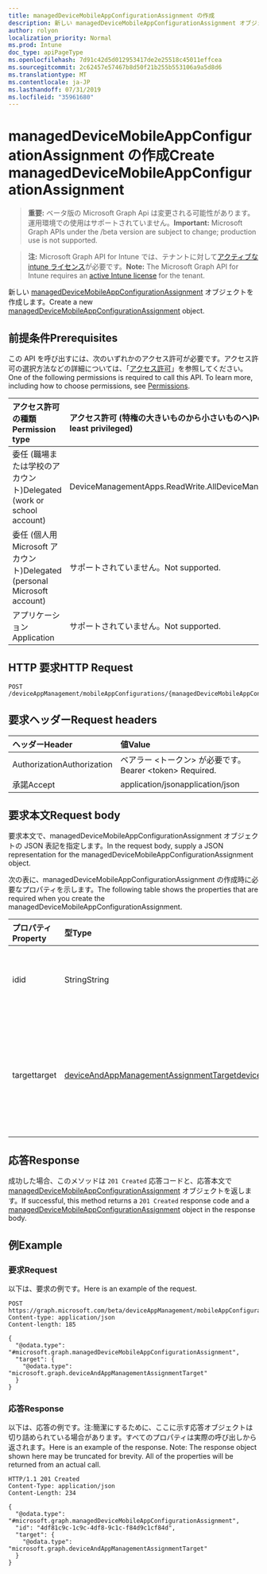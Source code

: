 ```yaml
---
title: managedDeviceMobileAppConfigurationAssignment の作成
description: 新しい managedDeviceMobileAppConfigurationAssignment オブジェクトを作成します。
author: rolyon
localization_priority: Normal
ms.prod: Intune
doc_type: apiPageType
ms.openlocfilehash: 7d91c42d5d012953417de2e25518c45011effcea
ms.sourcegitcommit: 2c62457e57467b8d50f21b255b553106a9a5d8d6
ms.translationtype: MT
ms.contentlocale: ja-JP
ms.lasthandoff: 07/31/2019
ms.locfileid: "35961680"
---
```

# <a name="create-manageddevicemobileappconfigurationassignment"></a><span data-ttu-id="b0d0a-103">managedDeviceMobileAppConfigurationAssignment の作成</span><span class="sxs-lookup"><span data-stu-id="b0d0a-103">Create managedDeviceMobileAppConfigurationAssignment</span></span>

> <span data-ttu-id="b0d0a-104">**重要:** ベータ版の Microsoft Graph Api は変更される可能性があります。運用環境での使用はサポートされていません。</span><span class="sxs-lookup"><span data-stu-id="b0d0a-104">**Important:** Microsoft Graph APIs under the /beta version are subject to change; production use is not supported.</span></span>

> <span data-ttu-id="b0d0a-105">**注:** Microsoft Graph API for Intune では、テナントに対して[アクティブな intune ライセンス](https://go.microsoft.com/fwlink/?linkid=839381)が必要です。</span><span class="sxs-lookup"><span data-stu-id="b0d0a-105">**Note:** The Microsoft Graph API for Intune requires an [active Intune license](https://go.microsoft.com/fwlink/?linkid=839381) for the tenant.</span></span>

<span data-ttu-id="b0d0a-106">新しい [managedDeviceMobileAppConfigurationAssignment](../resources/intune-apps-manageddevicemobileappconfigurationassignment.md) オブジェクトを作成します。</span><span class="sxs-lookup"><span data-stu-id="b0d0a-106">Create a new [managedDeviceMobileAppConfigurationAssignment](../resources/intune-apps-manageddevicemobileappconfigurationassignment.md) object.</span></span>

## <a name="prerequisites"></a><span data-ttu-id="b0d0a-107">前提条件</span><span class="sxs-lookup"><span data-stu-id="b0d0a-107">Prerequisites</span></span>
<span data-ttu-id="b0d0a-p101">この API を呼び出すには、次のいずれかのアクセス許可が必要です。アクセス許可の選択方法などの詳細については、「[アクセス許可](/graph/permissions-reference)」を参照してください。</span><span class="sxs-lookup"><span data-stu-id="b0d0a-p101">One of the following permissions is required to call this API. To learn more, including how to choose permissions, see [Permissions](/graph/permissions-reference).</span></span>

|<span data-ttu-id="b0d0a-110">アクセス許可の種類</span><span class="sxs-lookup"><span data-stu-id="b0d0a-110">Permission type</span></span>|<span data-ttu-id="b0d0a-111">アクセス許可 (特権の大きいものから小さいものへ)</span><span class="sxs-lookup"><span data-stu-id="b0d0a-111">Permissions (from most to least privileged)</span></span>|
|:---|:---|
|<span data-ttu-id="b0d0a-112">委任 (職場または学校のアカウント)</span><span class="sxs-lookup"><span data-stu-id="b0d0a-112">Delegated (work or school account)</span></span>|<span data-ttu-id="b0d0a-113">DeviceManagementApps.ReadWrite.All</span><span class="sxs-lookup"><span data-stu-id="b0d0a-113">DeviceManagementApps.ReadWrite.All</span></span>|
|<span data-ttu-id="b0d0a-114">委任 (個人用 Microsoft アカウント)</span><span class="sxs-lookup"><span data-stu-id="b0d0a-114">Delegated (personal Microsoft account)</span></span>|<span data-ttu-id="b0d0a-115">サポートされていません。</span><span class="sxs-lookup"><span data-stu-id="b0d0a-115">Not supported.</span></span>|
|<span data-ttu-id="b0d0a-116">アプリケーション</span><span class="sxs-lookup"><span data-stu-id="b0d0a-116">Application</span></span>|<span data-ttu-id="b0d0a-117">サポートされていません。</span><span class="sxs-lookup"><span data-stu-id="b0d0a-117">Not supported.</span></span>|

## <a name="http-request"></a><span data-ttu-id="b0d0a-118">HTTP 要求</span><span class="sxs-lookup"><span data-stu-id="b0d0a-118">HTTP Request</span></span>
<!-- {
  "blockType": "ignored"
}
-->
``` http
POST /deviceAppManagement/mobileAppConfigurations/{managedDeviceMobileAppConfigurationId}/assignments
```

## <a name="request-headers"></a><span data-ttu-id="b0d0a-119">要求ヘッダー</span><span class="sxs-lookup"><span data-stu-id="b0d0a-119">Request headers</span></span>
|<span data-ttu-id="b0d0a-120">ヘッダー</span><span class="sxs-lookup"><span data-stu-id="b0d0a-120">Header</span></span>|<span data-ttu-id="b0d0a-121">値</span><span class="sxs-lookup"><span data-stu-id="b0d0a-121">Value</span></span>|
|:---|:---|
|<span data-ttu-id="b0d0a-122">Authorization</span><span class="sxs-lookup"><span data-stu-id="b0d0a-122">Authorization</span></span>|<span data-ttu-id="b0d0a-123">ベアラー &lt;トークン&gt; が必要です。</span><span class="sxs-lookup"><span data-stu-id="b0d0a-123">Bearer &lt;token&gt; Required.</span></span>|
|<span data-ttu-id="b0d0a-124">承諾</span><span class="sxs-lookup"><span data-stu-id="b0d0a-124">Accept</span></span>|<span data-ttu-id="b0d0a-125">application/json</span><span class="sxs-lookup"><span data-stu-id="b0d0a-125">application/json</span></span>|

## <a name="request-body"></a><span data-ttu-id="b0d0a-126">要求本文</span><span class="sxs-lookup"><span data-stu-id="b0d0a-126">Request body</span></span>
<span data-ttu-id="b0d0a-127">要求本文で、managedDeviceMobileAppConfigurationAssignment オブジェクトの JSON 表記を指定します。</span><span class="sxs-lookup"><span data-stu-id="b0d0a-127">In the request body, supply a JSON representation for the managedDeviceMobileAppConfigurationAssignment object.</span></span>

<span data-ttu-id="b0d0a-128">次の表に、managedDeviceMobileAppConfigurationAssignment の作成時に必要なプロパティを示します。</span><span class="sxs-lookup"><span data-stu-id="b0d0a-128">The following table shows the properties that are required when you create the managedDeviceMobileAppConfigurationAssignment.</span></span>

|<span data-ttu-id="b0d0a-129">プロパティ</span><span class="sxs-lookup"><span data-stu-id="b0d0a-129">Property</span></span>|<span data-ttu-id="b0d0a-130">型</span><span class="sxs-lookup"><span data-stu-id="b0d0a-130">Type</span></span>|<span data-ttu-id="b0d0a-131">説明</span><span class="sxs-lookup"><span data-stu-id="b0d0a-131">Description</span></span>|
|:---|:---|:---|
|<span data-ttu-id="b0d0a-132">id</span><span class="sxs-lookup"><span data-stu-id="b0d0a-132">id</span></span>|<span data-ttu-id="b0d0a-133">String</span><span class="sxs-lookup"><span data-stu-id="b0d0a-133">String</span></span>|<span data-ttu-id="b0d0a-134">エンティティの一意識別子。</span><span class="sxs-lookup"><span data-stu-id="b0d0a-134">Unique identifier of the entity.</span></span>|
|<span data-ttu-id="b0d0a-135">target</span><span class="sxs-lookup"><span data-stu-id="b0d0a-135">target</span></span>|[<span data-ttu-id="b0d0a-136">deviceAndAppManagementAssignmentTarget</span><span class="sxs-lookup"><span data-stu-id="b0d0a-136">deviceAndAppManagementAssignmentTarget</span></span>](../resources/intune-shared-deviceandappmanagementassignmenttarget.md)|<span data-ttu-id="b0d0a-137">T & C ポリシーが割り当てられる、割り当て先です。</span><span class="sxs-lookup"><span data-stu-id="b0d0a-137">Assignment target that the T&C policy is assigned to.</span></span>|



## <a name="response"></a><span data-ttu-id="b0d0a-138">応答</span><span class="sxs-lookup"><span data-stu-id="b0d0a-138">Response</span></span>
<span data-ttu-id="b0d0a-139">成功した場合、このメソッドは `201 Created` 応答コードと、応答本文で [managedDeviceMobileAppConfigurationAssignment](../resources/intune-apps-manageddevicemobileappconfigurationassignment.md) オブジェクトを返します。</span><span class="sxs-lookup"><span data-stu-id="b0d0a-139">If successful, this method returns a `201 Created` response code and a [managedDeviceMobileAppConfigurationAssignment](../resources/intune-apps-manageddevicemobileappconfigurationassignment.md) object in the response body.</span></span>

## <a name="example"></a><span data-ttu-id="b0d0a-140">例</span><span class="sxs-lookup"><span data-stu-id="b0d0a-140">Example</span></span>

### <a name="request"></a><span data-ttu-id="b0d0a-141">要求</span><span class="sxs-lookup"><span data-stu-id="b0d0a-141">Request</span></span>
<span data-ttu-id="b0d0a-142">以下は、要求の例です。</span><span class="sxs-lookup"><span data-stu-id="b0d0a-142">Here is an example of the request.</span></span>
``` http
POST https://graph.microsoft.com/beta/deviceAppManagement/mobileAppConfigurations/{managedDeviceMobileAppConfigurationId}/assignments
Content-type: application/json
Content-length: 185

{
  "@odata.type": "#microsoft.graph.managedDeviceMobileAppConfigurationAssignment",
  "target": {
    "@odata.type": "microsoft.graph.deviceAndAppManagementAssignmentTarget"
  }
}
```

### <a name="response"></a><span data-ttu-id="b0d0a-143">応答</span><span class="sxs-lookup"><span data-stu-id="b0d0a-143">Response</span></span>
<span data-ttu-id="b0d0a-p102">以下は、応答の例です。注:簡潔にするために、ここに示す応答オブジェクトは切り詰められている場合があります。すべてのプロパティは実際の呼び出しから返されます。</span><span class="sxs-lookup"><span data-stu-id="b0d0a-p102">Here is an example of the response. Note: The response object shown here may be truncated for brevity. All of the properties will be returned from an actual call.</span></span>
``` http
HTTP/1.1 201 Created
Content-Type: application/json
Content-Length: 234

{
  "@odata.type": "#microsoft.graph.managedDeviceMobileAppConfigurationAssignment",
  "id": "4df81c9c-1c9c-4df8-9c1c-f84d9c1cf84d",
  "target": {
    "@odata.type": "microsoft.graph.deviceAndAppManagementAssignmentTarget"
  }
}
```





